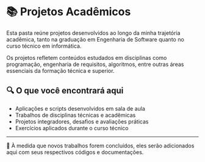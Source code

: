 # 📚 Projetos Acadêmicos

Esta pasta reúne projetos desenvolvidos ao longo da minha trajetória acadêmica, tanto na graduação em Engenharia de Software quanto no curso técnico em informática.

Os projetos refletem conteúdos estudados em disciplinas como programação, engenharia de requisitos, algoritmos, entre outras áreas essenciais da formação técnica e superior.

## 🔍 O que você encontrará aqui

- Aplicações e scripts desenvolvidos em sala de aula
- Trabalhos de disciplinas técnicas e acadêmicas
- Projetos integradores, desafios e avaliações práticas
- Exercícios aplicados durante o curso técnico

---

📌 À medida que novos trabalhos forem concluídos, eles serão adicionados aqui com seus respectivos códigos e documentações.
